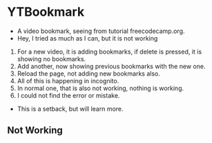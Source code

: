 # YTBookmark
- A video bookmark, seeing from tutorial freecodecamp.org.
- Hey, I tried as much as I can, but it is not working
1. For a new video, it is adding bookmarks, if delete is pressed, it is showing no bookmarks.
2. Add another, now showing previous bookmarks with the new one.
3. Reload the page, not adding new bookmarks also.
4. All of this is happening in incognito.
5. In normal one, that is also not working, nothing is working.
6. I could not find the error or mistake.

- This is a setback, but will learn more.

## Not Working
